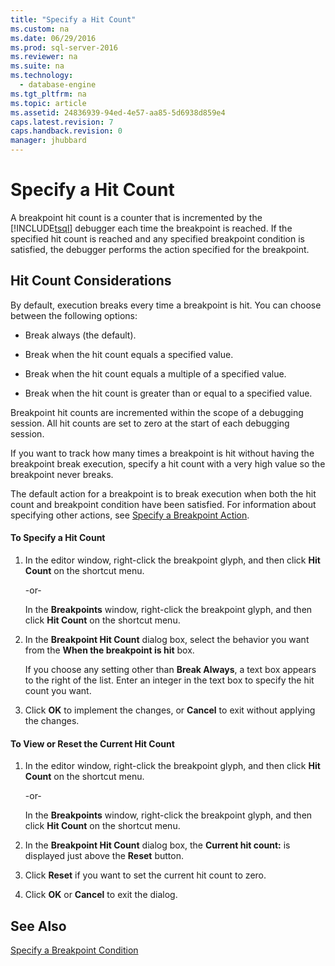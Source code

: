 ```yaml
---
title: "Specify a Hit Count"
ms.custom: na
ms.date: 06/29/2016
ms.prod: sql-server-2016
ms.reviewer: na
ms.suite: na
ms.technology: 
  - database-engine
ms.tgt_pltfrm: na
ms.topic: article
ms.assetid: 24836939-94ed-4e57-aa85-5d6938d859e4
caps.latest.revision: 7
caps.handback.revision: 0
manager: jhubbard
---
```

# Specify a Hit Count
A breakpoint hit count is a counter that is incremented by the [!INCLUDE[tsql](../../Topics/TopicNameContainA/tokens/tsql_md.md)] debugger each time the breakpoint is reached. If the specified hit count is reached and any specified breakpoint condition is satisfied, the debugger performs the action specified for the breakpoint.  
  
## Hit Count Considerations  
 By default, execution breaks every time a breakpoint is hit. You can choose between the following options:  
  
-   Break always (the default).  
  
-   Break when the hit count equals a specified value.  
  
-   Break when the hit count equals a multiple of a specified value.  
  
-   Break when the hit count is greater than or equal to a specified value.  
  
 Breakpoint hit counts are incremented within the scope of a debugging session. All hit counts are set to zero at the start of each debugging session.  
  
 If you want to track how many times a breakpoint is hit without having the breakpoint break execution, specify a hit count with a very high value so the breakpoint never breaks.  
  
 The default action for a breakpoint is to break execution when both the hit count and breakpoint condition have been satisfied. For information about specifying other actions, see [Specify a Breakpoint Action](../../Topics/TopicNameContainA/Specify-a-Breakpoint-Action.md).  
  
#### To Specify a Hit Count  
  
1.  In the editor window, right-click the breakpoint glyph, and then click **Hit Count** on the shortcut menu.  
  
     -or-  
  
     In the **Breakpoints** window, right-click the breakpoint glyph, and then click **Hit Count** on the shortcut menu.  
  
2.  In the **Breakpoint Hit Count** dialog box, select the behavior you want from the **When the breakpoint is hit** box.  
  
     If you choose any setting other than **Break Always**, a text box appears to the right of the list. Enter an integer in the text box to specify the hit count you want.  
  
3.  Click **OK** to implement the changes, or **Cancel** to exit without applying the changes.  
  
#### To View or Reset the Current Hit Count  
  
1.  In the editor window, right-click the breakpoint glyph, and then click **Hit Count** on the shortcut menu.  
  
     -or-  
  
     In the **Breakpoints** window, right-click the breakpoint glyph, and then click **Hit Count** on the shortcut menu.  
  
2.  In the **Breakpoint Hit Count** dialog box, the **Current hit count:** is displayed just above the **Reset** button.  
  
3.  Click **Reset** if you want to set the current hit count to zero.  
  
4.  Click **OK** or **Cancel** to exit the dialog.  
  
## See Also  
 [Specify a Breakpoint Condition](../../Topics/TopicNameContainA/Specify-a-Breakpoint-Condition.md)